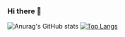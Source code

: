 ### Hi there 👋



![Anurag's GitHub stats](https://github-readme-stats.vercel.app/api?username=NilufarMohammadi1&theme=radical&card_width=800)
[![Top Langs](https://github-readme-stats.vercel.app/api/top-langs/?username=NilufarMohammadi1&layout=donut-vertical&theme=radical)](https://github.com/anuraghazra/github-readme-stats)
